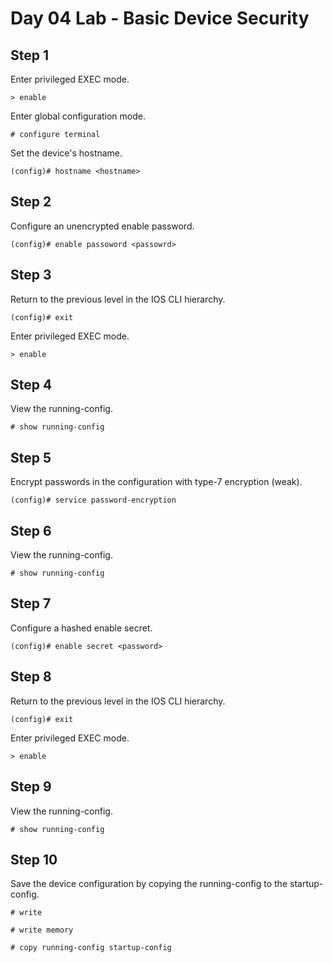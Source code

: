 # Day 04 Lab - Basic Device Security

## Step 1

Enter privileged EXEC mode.

```
> enable
```

Enter global configuration mode.

```
# configure terminal
```

Set the device's hostname.

```
(config)# hostname <hostname>
```

## Step 2

Configure an unencrypted enable password.

```
(config)# enable passoword <passowrd>
```

## Step 3

Return to the previous level in the IOS CLI hierarchy.

```
(config)# exit
```

Enter privileged EXEC mode.

```
> enable
```

## Step 4

View the running-config.

```
# show running-config
```

## Step 5

Encrypt passwords in the configuration with type-7 encryption (weak).

```
(config)# service password-encryption
```

## Step 6

View the running-config.

```
# show running-config
```

## Step 7

Configure a hashed enable secret.

```
(config)# enable secret <password>
```

## Step 8

Return to the previous level in the IOS CLI hierarchy.

```
(config)# exit
```
Enter privileged EXEC mode.

```
> enable
```

## Step 9

View the running-config.

```
# show running-config
```

## Step 10

Save the device configuration by copying the running-config to the startup-config.

```
# write
```

```
# write memory
```

```
# copy running-config startup-config
```
